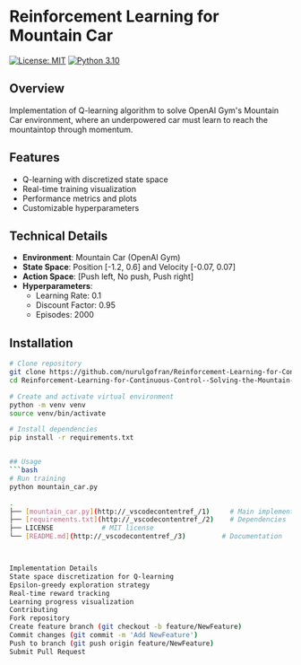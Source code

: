 # Reinforcement Learning for Mountain Car

[![License: MIT](https://img.shields.io/badge/License-MIT-yellow.svg)](https://opensource.org/licenses/MIT)
[![Python 3.10](https://img.shields.io/badge/python-3.10-blue.svg)](https://www.python.org/downloads/)

## Overview
Implementation of Q-learning algorithm to solve OpenAI Gym's Mountain Car environment, where an underpowered car must learn to reach the mountaintop through momentum.

## Features
- Q-learning with discretized state space
- Real-time training visualization
- Performance metrics and plots
- Customizable hyperparameters

## Technical Details
- **Environment**: Mountain Car (OpenAI Gym)
- **State Space**: Position [-1.2, 0.6] and Velocity [-0.07, 0.07]
- **Action Space**: [Push left, No push, Push right]
- **Hyperparameters**:
  - Learning Rate: 0.1
  - Discount Factor: 0.95
  - Episodes: 2000

## Installation

```bash
# Clone repository
git clone https://github.com/nurulgofran/Reinforcement-Learning-for-Continuous-Control--Solving-the-Mountain-Car.git
cd Reinforcement-Learning-for-Continuous-Control--Solving-the-Mountain-Car

# Create and activate virtual environment
python -m venv venv
source venv/bin/activate

# Install dependencies
pip install -r requirements.txt


## Usage
```bash
# Run training
python mountain_car.py

.
├── [mountain_car.py](http://_vscodecontentref_/1)     # Main implementation
├── [requirements.txt](http://_vscodecontentref_/2)    # Dependencies
├── LICENSE            # MIT license
└── [README.md](http://_vscodecontentref_/3)         # Documentation



Implementation Details
State space discretization for Q-learning
Epsilon-greedy exploration strategy
Real-time reward tracking
Learning progress visualization
Contributing
Fork repository
Create feature branch (git checkout -b feature/NewFeature)
Commit changes (git commit -m 'Add NewFeature')
Push to branch (git push origin feature/NewFeature)
Submit Pull Request